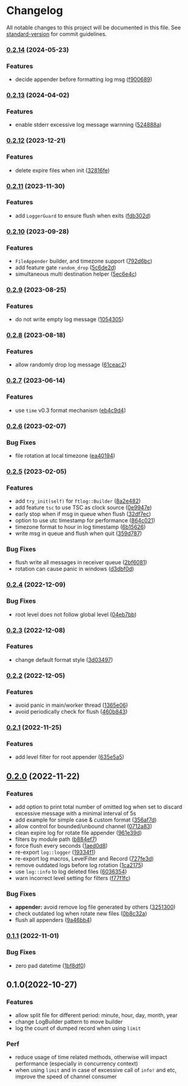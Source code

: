 # Changelog

All notable changes to this project will be documented in this file. See [standard-version](https://github.com/conventional-changelog/standard-version) for commit guidelines.

### [0.2.14](https://github.com/nonconvextech/ftlog/compare/v0.2.13...v0.2.14) (2024-05-23)


### Features

* decide appender before formatting log msg ([f900689](https://github.com/nonconvextech/ftlog/commit/f900689a257d550a0a72ac1e812c31bea376e1bb))

### [0.2.13](https://github.com/nonconvextech/ftlog/compare/v0.2.12...v0.2.13) (2024-04-02)


### Features

* enable stderr excessive log message warnning ([524888a](https://github.com/nonconvextech/ftlog/commit/524888afd2b9d79806b65f0827f7672b0840ab32))

### [0.2.12](https://github.com/nonconvextech/ftlog/compare/v0.2.11...v0.2.12) (2023-12-21)


### Features

* delete expire files when init ([32816fe](https://github.com/nonconvextech/ftlog/commit/32816fe92e09fde9a079b6c8c92ce4ea7bbaefae))

### [0.2.11](https://github.com/nonconvextech/ftlog/compare/v0.2.10...v0.2.11) (2023-11-30)


### Features

* add `LoggerGuard` to ensure flush when exits ([fdb302d](https://github.com/nonconvextech/ftlog/commit/fdb302db53acaee314ce778b5523284d69d3710c))

### [0.2.10](https://github.com/nonconvextech/ftlog/compare/v0.2.9...v0.2.10) (2023-09-28)


### Features

* `FileAppender` builder, and timezone support ([792d6bc](https://github.com/nonconvextech/ftlog/commit/792d6bc57467e4f0dd8791df464ac9fbf03d6e51))
* add feature gate `random_drop` ([5c6de2d](https://github.com/nonconvextech/ftlog/commit/5c6de2d4d83870e6b99aa11e758fd979a8fc9e39))
* simultaneous multi destination helper ([5ec6e4c](https://github.com/nonconvextech/ftlog/commit/5ec6e4cff499a0641faad08caccd14693a3ab7da))

### [0.2.9](https://github.com/nonconvextech/ftlog/compare/v0.2.8...v0.2.9) (2023-08-25)


### Features

* do not write empty log message ([1054305](https://github.com/nonconvextech/ftlog/commit/105430582be5562473fbf28ade0d0f75e57b7a77))

### [0.2.8](https://github.com/nonconvextech/ftlog/compare/v0.2.7...v0.2.8) (2023-08-18)


### Features

* allow randomly drop log message ([61ceac2](https://github.com/nonconvextech/ftlog/commit/61ceac22d05b1c80b885a1fe6e11292432854e75))

### [0.2.7](https://github.com/nonconvextech/ftlog/compare/v0.2.6...v0.2.7) (2023-06-14)


### Features

* use `time` v0.3 format mechanism ([eb4c9d4](https://github.com/nonconvextech/ftlog/commit/eb4c9d42082c93752cc812b20960ff966fec1573))

### [0.2.6](https://github.com/nonconvextech/ftlog/compare/v0.2.5...v0.2.6) (2023-02-07)


### Bug Fixes

* file rotation at local timezone ([ea40194](https://github.com/nonconvextech/ftlog/commit/ea40194255f0a2a209e00d14bdc70b51ce6a0510))

### [0.2.5](https://github.com/nonconvextech/ftlog/compare/v0.2.4...v0.2.5) (2023-02-05)


### Features

* add `try_init(self)` for `ftlog::Builder` ([8a2e482](https://github.com/nonconvextech/ftlog/commit/8a2e48262fc8db410c2b9d501b46005967e40eb6))
* add feature `tsc` to use TSC as clock source ([0e9947e](https://github.com/nonconvextech/ftlog/commit/0e9947e3de861bb8c95e344723f418ea30d24e50))
* early stop when if msg in queue when flush ([32df7ec](https://github.com/nonconvextech/ftlog/commit/32df7ec25023fa79a0a9fd4aa80e16250de5af2e))
* option to use utc timestamp for performance ([864c021](https://github.com/nonconvextech/ftlog/commit/864c02111747c1bb26e04706acc290807f3ca4a3))
* timezone format to hour in log timestamp ([6b15626](https://github.com/nonconvextech/ftlog/commit/6b15626784bbc916d60b97ebf78b49506e86bf49))
* write msg in queue and flush when quit ([359d787](https://github.com/nonconvextech/ftlog/commit/359d787bfd99a240632da34e2aa8c2c99056622a))


### Bug Fixes

* flush write all messages in receiver queue ([2bf6081](https://github.com/nonconvextech/ftlog/commit/2bf6081e45acdc2e41d2520912c2816c221b1e9d))
* rotation can cause panic in windows ([d3dbf0d](https://github.com/nonconvextech/ftlog/commit/d3dbf0dc7845f3d9fba0bbdedf66e65f9b6a8e89))

### [0.2.4](https://github.com/nonconvextech/ftlog/compare/v0.2.3...v0.2.4) (2022-12-09)


### Bug Fixes

* root level does not follow global level ([04eb7bb](https://github.com/nonconvextech/ftlog/commit/04eb7bbb8fea4343b045a1ad6a8f24ef3265bafa))

### [0.2.3](https://github.com/nonconvextech/ftlog/compare/v0.2.2...v0.2.3) (2022-12-08)


### Features

* change default format style ([3d03497](https://github.com/nonconvextech/ftlog/commit/3d034977333a7ede7279b63f19c0e4fbac84cb73))

### [0.2.2](https://github.com/nonconvextech/ftlog/compare/v0.2.1...v0.2.2) (2022-12-05)


### Features

* avoid panic in main/worker thread ([1365e06](https://github.com/nonconvextech/ftlog/commit/1365e06a93e5b681c5fbbbc6a13b3f57bcbaf27c))
* avoid periodically check for flush ([460b843](https://github.com/nonconvextech/ftlog/commit/460b8433dd4a3342ee3fadd77ef012857c0595a2))

### [0.2.1](https://github.com/nonconvextech/ftlog/compare/v0.2.0...v0.2.1) (2022-11-25)


### Features

* add level filter for root appender ([635e5a5](https://github.com/nonconvextech/ftlog/commit/635e5a50e0b4b4667387a7698fdbe841ce7f09b3))

## [0.2.0](https://github.com/nonconvextech/ftlog/compare/v0.1.1...v0.2.0) (2022-11-22)


### Features

* add option to print total number of omitted log when set to discard excessive message with a minimal interval of 5s
* add example for simple case & custom format ([356af7d](https://github.com/nonconvextech/ftlog/commit/356af7d17e961506f4eb00be505b4a0de4fcad7b))
* allow control for bounded/unbound channel ([0712a83](https://github.com/nonconvextech/ftlog/commit/0712a837117dff14d28b682109a61d2b7fd479ea))
* clean expire log for rotate file appender ([961e39d](https://github.com/nonconvextech/ftlog/commit/961e39d1dc083e1a636563e05e21b45b008bb114))
* filters by module path ([b884ef7](https://github.com/nonconvextech/ftlog/commit/b884ef72d49cd8bf9fb47559ec3e4523cd076432))
* force flush every seconds ([1aed0d8](https://github.com/nonconvextech/ftlog/commit/1aed0d8f565c2763c7c3a0545eaa23ac4cb08531))
* re-export `log::logger` ([19334f1](https://github.com/nonconvextech/ftlog/commit/19334f1f661b3f7e707ff96022cd28f9c20f4da7))
* re-export log macros, LevelFilter and Record ([727fe3d](https://github.com/nonconvextech/ftlog/commit/727fe3daf546d51cad2c6352395cd2fdc5d1250d))
* remove outdated logs before log rotation ([1ca2175](https://github.com/nonconvextech/ftlog/commit/1ca21759d9683b11ec7daa4279523d96cb9a33da))
* use `log::info` to log deleted files ([6036354](https://github.com/nonconvextech/ftlog/commit/60363541816a4b00c84227f68906f37d62a72cce))
* warn incorrect level setting for filters ([f77f1fc](https://github.com/nonconvextech/ftlog/commit/f77f1fc5408b7bcb1ebe5df6d90a662ef945f126))


### Bug Fixes

* **appender:** avoid remove log file generated by others ([3251300](https://github.com/nonconvextech/ftlog/commit/3251300f48a0bd5eda63b0a40de5f49e457e776f))
* check outdated log when rotate new files ([0b8c32a](https://github.com/nonconvextech/ftlog/commit/0b8c32a4d308acf40acd663ef1e71071444f0258))
* flush all appenders ([9a46bb4](https://github.com/nonconvextech/ftlog/commit/9a46bb41e57ccbe66fd3c29b940408eb6ea9585b))

### [0.1.1](https://github.com/nonconvextech/ftlog/compare/v0.1.0...v0.1.1) (2022-11-01)


### Bug Fixes

* zero pad datetime ([1bf8df0](https://github.com/nonconvextech/ftlog/commit/1bf8df093d73a97605d256a0faa7b1a4a7597985))

## 0.1.0(2022-10-27)


### Features

* allow split file for different period: minute, hour, day, month, year
* change LogBuilder pattern to move builder
* log the count of dumped record when using `limit`

### Perf
* reduce usage of time related methods, otherwise will impact performance (especially in concurrency context)
* when using `limit` and in case of excessive call of `info!` and etc, improve the speed of channel consumer